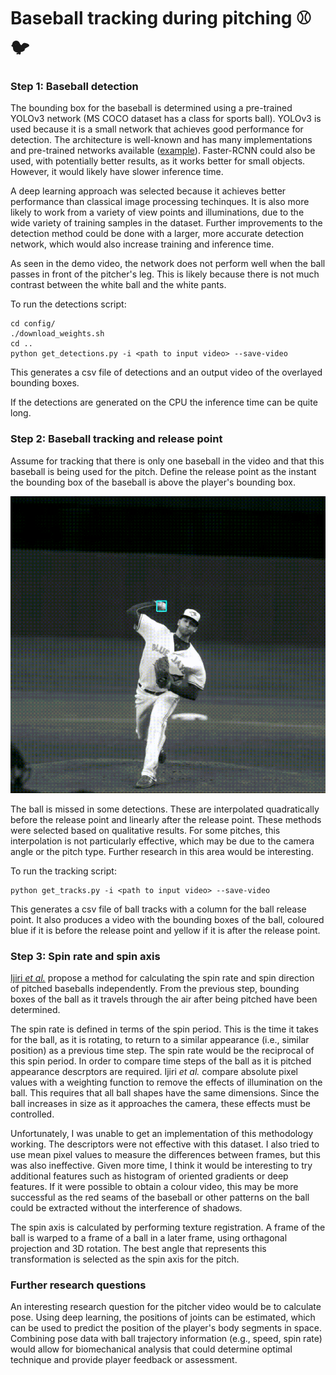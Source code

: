 # Baseball tracking during pitching ⚾️🐦

### Step 1: Baseball detection

The bounding box for the baseball is determined using a pre-trained YOLOv3 network (MS COCO dataset has a class for sports ball).
YOLOv3 is used because it is a small network that achieves good performance for detection.
The architecture is well-known and has many implementations and pre-trained networks available ([example](https://github.com/cfotache/pytorch_objectdetecttrack)).
Faster-RCNN could also be used, with potentially better results, as it works better for small objects.
However, it would likely have slower inference time.

A deep learning approach was selected because it achieves better performance than classical image processing techinques. It is also more likely to work from a variety of view points and illuminations, due to the wide variety of training samples in the dataset. Further improvements to the detection method could be done with a larger, more accurate detection network, which would also increase training and inference time. 

As seen in the demo video, the network does not perform well when the ball passes in front of the pitcher's leg. This is likely because there is not much contrast between the white ball and the white pants.

To run the detections script:

```
cd config/
./download_weights.sh
cd ..
python get_detections.py -i <path to input video> --save-video
```

This generates a csv file of detections and an output video of the overlayed bounding boxes.

If the detections are generated on the CPU the inference time can be quite long.

### Step 2: Baseball tracking and release point

Assume for tracking that there is only one baseball in the video and that this baseball is being used for the pitch.
Define the release point as the instant the bounding box of the baseball is above the player's bounding box.

![release point](img/release_point.gif)

The ball is missed in some detections. These are interpolated quadratically before the release point and linearly after the release point. These methods were selected based on qualitative results. For some pitches, this interpolation is not particularly effective, which may be due to the camera angle or the pitch type. Further research in this area would be interesting.

To run the tracking script:

```
python get_tracks.py -i <path to input video> --save-video
```

This generates a csv file of ball tracks with a column for the ball release point.
It also produces a video with the bounding boxes of the ball, coloured blue if it is before the release point and yellow if it is after the release point.

### Step 3: Spin rate and spin axis

[Ijiri *et al.*](http://www.sic.shibaura-it.ac.jp/~ijiri/files/ijiri_spinEstimation_SIVP2017.pdf) propose a method for calculating the spin rate and spin direction of pitched baseballs independently. From the previous step, bounding boxes of the ball as it travels through the air after being pitched have been determined.

The spin rate is defined in terms of the spin period. This is the time it takes for the ball, as it is rotating, to return to a similar appearance (i.e., similar position) as a previous time step. The spin rate would be the reciprocal of this spin period.
In order to compare time steps of the ball as it is pitched appearance descrptors are required. Ijiri *et al.* compare absolute pixel values with a weighting function to remove the effects of illumination on the ball. This requires that all ball shapes have the same dimensions. Since the ball increases in size as it approaches the camera, these effects must be controlled. 

Unfortunately, I was unable to get an implementation of this methodology working. The descriptors were not effective with this dataset. I also tried to use mean pixel values to measure the differences between frames, but this was also ineffective. Given more time, I think it would be interesting to try additional features such as histogram of oriented gradients or deep features. If it were possible to obtain a colour video, this may be more successful as the red seams of the baseball or other patterns on the ball could be extracted without the interference of shadows.

The spin axis is calculated by performing texture registration. A frame of the ball is warped to a frame of a ball in a later frame, using orthagonal projection and 3D rotation. The best angle that represents this transformation is selected as the spin axis for the pitch.

### Further research questions

An interesting research question for the pitcher video would be to calculate pose. Using deep learning, the positions of joints can be estimated, which can be used to predict the position of the player's body segments in space. Combining pose data with ball trajectory information (e.g., speed, spin rate) would allow for biomechanical analysis that could determine optimal technique and provide player feedback or assessment. 

